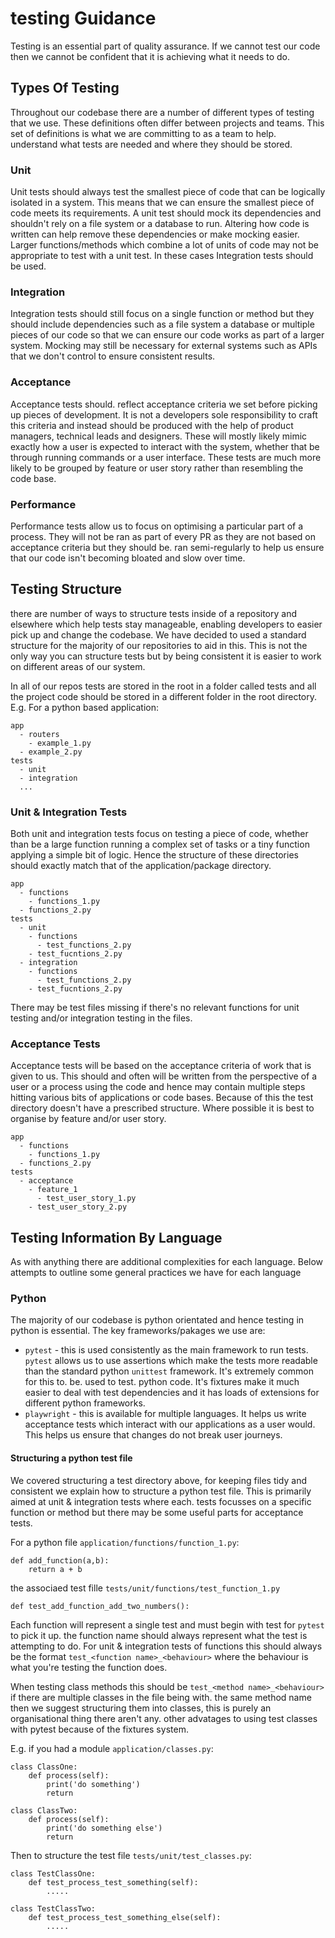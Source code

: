 # testing Guidance

Testing is an essential part of quality assurance. If we cannot test our code then we cannot be confident that it is achieving what it needs to do.

## Types Of Testing

Throughout our codebase there are a number of different types of testing that we use. These definitions often differ between projects and teams. This set of definitions is what we are committing to as a team to help. understand what tests are needed and where they should be stored.

### Unit

Unit tests should always test the smallest piece of code that can be logically isolated in a system. This means that we can ensure the smallest piece of code meets its requirements. A unit test should mock its dependencies and shouldn't rely on a file system or a database to run. Altering how code is written can help remove these dependencies or make mocking easier. Larger functions/methods which combine a lot of units of code may not be appropriate to test with a unit test. In these cases Integration tests should be used.

### Integration

Integration tests should still focus on a single function or method but they should include dependencies such as a file system a database or multiple pieces of our code so that we can ensure our code works as part of a larger system. Mocking may still be necessary for external systems such as APIs that we don't control to ensure consistent results.

### Acceptance

Acceptance tests should. reflect acceptance criteria we set before picking up pieces of development. It is not a developers sole responsibility to craft this criteria and instead should be produced with the help of product managers, technical leads and designers. These will mostly likely mimic exactly how a user is expected to interact with the system, whether that be through running commands or a user interface. These tests are much more likely to be grouped by feature or user story rather than resembling the code base.

### Performance

Performance tests allow us to focus on optimising a particular part of a process. They will not be ran as part of every PR as they are not based on acceptance criteria but they should be. ran semi-regularly to help us ensure that our code isn't becoming bloated and slow over time.

## Testing Structure

there are number of ways to structure tests inside of a repository and elsewhere which help tests stay manageable, enabling developers to easier pick up and change the codebase. We have decided to used a standard structure for the majority of our repositories to aid in this. This is not the only way you can structure tests but by being consistent it is easier to work on different areas of our system.

In all of our repos tests are stored in the root in a folder called tests and all the project code should be stored in a different folder in the root directory. E.g. For a python based application:

```
app
  - routers
    - example_1.py
  - example_2.py
tests
  - unit
  - integration
  ...
```

### Unit & Integration Tests

Both unit and integration tests focus on testing a piece of code, whether than be a large function running a complex set of tasks or a tiny function applying a simple bit of logic. Hence the structure of these directories should exactly match that of the application/package directory.

```
app
  - functions
    - functions_1.py
  - functions_2.py
tests
  - unit
    - functions
      - test_functions_2.py
    - test_fucntions_2.py
  - integration
    - functions
      - test_functions_2.py
    - test_fucntions_2.py
```
There may be test files missing if there's no relevant functions for unit testing and/or integration testing in the files.

### Acceptance Tests

Acceptance tests will be based on the acceptance criteria of work that is given to us. This should and often will be written from the perspective of a user or a process using the code and hence may contain multiple steps hitting various bits of applications or code bases. Because of this the test directory doesn't have a prescribed structure. Where possible it is best to organise by feature and/or user story.

```
app
  - functions
    - functions_1.py
  - functions_2.py
tests
  - acceptance
    - feature_1
      - test_user_story_1.py
    - test_user_story_2.py
```


## Testing Information By Language

As with anything there are additional complexities for each language. Below attempts to outline some general practices we have for each language

### Python

The majority of our codebase is python orientated and hence testing in python is essential. The key frameworks/pakages we use are:

* `pytest` - this is used consistently as the main framework to run tests. `pytest` allows us to use assertions which make the tests more readable than the standard python `unittest` framework. It's extremely common for this to. be. used to test. python code. It's fixtures make it much easier to deal with test dependencies and it has loads of extensions for different python frameworks.
* `playwright` -  this is available for multiple languages. It helps us write acceptance tests which interact with our applications as a user would. This helps us ensure that changes do not break user journeys.

#### Structuring a python test file

We covered structuring a test directory above, for keeping files tidy and consistent we explain how to structure a python test file. This is primarily aimed at unit & integration tests where each. tests focusses on a specific function or method but there may be some useful parts for acceptance tests.

For a python file `application/functions/function_1.py`:

```
def add_function(a,b):
    return a + b
```
the associaed test fille `tests/unit/functions/test_function_1.py`

```
def test_add_function_add_two_numbers():
```

Each function will represent a single test and must begin with test for `pytest` to pick it up. the function name should always represent what the test is attempting to do. For unit & integration tests of functions this should always be the format `test_<function name>_<behaviour>` where the behaviour is what you're testing the function does.

When testing class methods this should be `test_<method name>_<behaviour>` if there are multiple classes in the file being with. the same method name then we suggest structuring them into classes, this is purely an organisational thing there aren't any. other advatages to using test classes with pytest because of the fixtures system.

E.g. if you had a module `application/classes.py`:

```
class ClassOne:
    def process(self):
        print('do something')
        return

class ClassTwo:
    def process(self):
        print('do something else')
        return

```

Then to structure the test file `tests/unit/test_classes.py`:

```
class TestClassOne:
    def test_process_test_something(self):
        .....

class TestClassTwo:
    def test_process_test_something_else(self):
        .....
```
